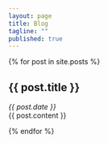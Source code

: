 ```yaml
---
layout: page
title: Blog
tagline: ""
published: true
---
```


{% for post in site.posts %}

  <article class="unit-article layout-post">
  	<h2>{{ post.title }}</h2>
      <!--<span class="glyphicon glyphicon-tag">{{ post.category }}</span>-->
      <em>{{ post.date }}</em>
      <div class="unit-inner unit-article-inner">
          <div class="content">
              <div class="bd">
                  <div class="entry-content">
                      {{ post.content }}
                  </div><!-- entry-content -->
              </div><!-- bd -->
          </div><!-- content -->
      </div><!-- unit-inner -->
  </article>

{% endfor %}